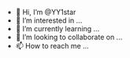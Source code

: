 - 👋 Hi, I’m @YY1star
- 👀 I’m interested in ...
- 🌱 I’m currently learning ...
- 💞️ I’m looking to collaborate on ...
- 📫 How to reach me ...

<!---
YY1star/YY1star is a ✨ special ✨ repository because its `README.md` (this file) appears on your GitHub profile.
You can click the Preview link to take a look at your changes.
--->
